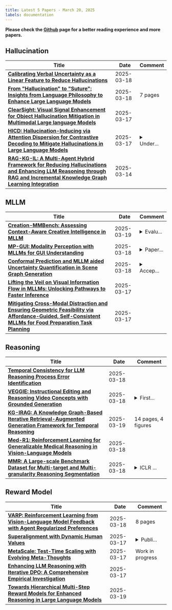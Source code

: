 ```yaml
---
title: Latest 5 Papers - March 20, 2025
labels: documentation
---
```

**Please check the [Github](https://github.com/dingyue772/DailyArxiv) page for a better reading experience and more papers.**

## Hallucination
| **Title** | **Date** | **Comment** |
| --- | --- | --- |
| **[Calibrating Verbal Uncertainty as a Linear Feature to Reduce Hallucinations](http://arxiv.org/abs/2503.14477v1)** | 2025-03-18 |  |
| **[From "Hallucination" to "Suture": Insights from Language Philosophy to Enhance Large Language Models](http://arxiv.org/abs/2503.14392v1)** | 2025-03-18 | 7 pages |
| **[ClearSight: Visual Signal Enhancement for Object Hallucination Mitigation in Multimodal Large language Models](http://arxiv.org/abs/2503.13107v1)** | 2025-03-17 |  |
| **[HICD: Hallucination-Inducing via Attention Dispersion for Contrastive Decoding to Mitigate Hallucinations in Large Language Models](http://arxiv.org/abs/2503.12908v1)** | 2025-03-17 | <details><summary>Under...</summary><p>Under review at ARR - February 2025</p></details> |
| **[RAG-KG-IL: A Multi-Agent Hybrid Framework for Reducing Hallucinations and Enhancing LLM Reasoning through RAG and Incremental Knowledge Graph Learning Integration](http://arxiv.org/abs/2503.13514v1)** | 2025-03-14 |  |

## MLLM
| **Title** | **Date** | **Comment** |
| --- | --- | --- |
| **[Creation-MMBench: Assessing Context-Aware Creative Intelligence in MLLM](http://arxiv.org/abs/2503.14478v2)** | 2025-03-19 | <details><summary>Evalu...</summary><p>Evaluation Code and dataset see https://github.com/open-compass/Creation-MMBench</p></details> |
| **[MP-GUI: Modality Perception with MLLMs for GUI Understanding](http://arxiv.org/abs/2503.14021v1)** | 2025-03-18 | <details><summary>Paper...</summary><p>Paper accepted to CVPR 2025</p></details> |
| **[Conformal Prediction and MLLM aided Uncertainty Quantification in Scene Graph Generation](http://arxiv.org/abs/2503.13947v1)** | 2025-03-18 | <details><summary>Accep...</summary><p>Accepted at CVPR 2025</p></details> |
| **[Lifting the Veil on Visual Information Flow in MLLMs: Unlocking Pathways to Faster Inference](http://arxiv.org/abs/2503.13108v1)** | 2025-03-17 |  |
| **[Mitigating Cross-Modal Distraction and Ensuring Geometric Feasibility via Affordance-Guided, Self-Consistent MLLMs for Food Preparation Task Planning](http://arxiv.org/abs/2503.13055v1)** | 2025-03-17 |  |

## Reasoning
| **Title** | **Date** | **Comment** |
| --- | --- | --- |
| **[Temporal Consistency for LLM Reasoning Process Error Identification](http://arxiv.org/abs/2503.14495v1)** | 2025-03-18 |  |
| **[VEGGIE: Instructional Editing and Reasoning Video Concepts with Grounded Generation](http://arxiv.org/abs/2503.14350v1)** | 2025-03-18 | <details><summary>First...</summary><p>First three authors contributed equally. Project page: https://veggie-gen.github.io/</p></details> |
| **[KG-IRAG: A Knowledge Graph-Based Iterative Retrieval-Augmented Generation Framework for Temporal Reasoning](http://arxiv.org/abs/2503.14234v2)** | 2025-03-19 | 14 pages, 4 figures |
| **[Med-R1: Reinforcement Learning for Generalizable Medical Reasoning in Vision-Language Models](http://arxiv.org/abs/2503.13939v1)** | 2025-03-18 |  |
| **[MMR: A Large-scale Benchmark Dataset for Multi-target and Multi-granularity Reasoning Segmentation](http://arxiv.org/abs/2503.13881v1)** | 2025-03-18 | <details><summary>ICLR ...</summary><p>ICLR 2025, Code and dataset are available at \url{https://github.com/jdg900/MMR}</p></details> |

## Reward Model
| **Title** | **Date** | **Comment** |
| --- | --- | --- |
| **[VARP: Reinforcement Learning from Vision-Language Model Feedback with Agent Regularized Preferences](http://arxiv.org/abs/2503.13817v1)** | 2025-03-18 | 8 pages |
| **[Superalignment with Dynamic Human Values](http://arxiv.org/abs/2503.13621v1)** | 2025-03-17 | <details><summary>Publi...</summary><p>Published at the ICLR 2025 Workshop on Bidirectional Human-AI Alignment (BiAlign)</p></details> |
| **[MetaScale: Test-Time Scaling with Evolving Meta-Thoughts](http://arxiv.org/abs/2503.13447v1)** | 2025-03-17 | Work in progress |
| **[Enhancing LLM Reasoning with Iterative DPO: A Comprehensive Empirical Investigation](http://arxiv.org/abs/2503.12854v1)** | 2025-03-17 |  |
| **[Towards Hierarchical Multi-Step Reward Models for Enhanced Reasoning in Large Language Models](http://arxiv.org/abs/2503.13551v2)** | 2025-03-19 |  |

